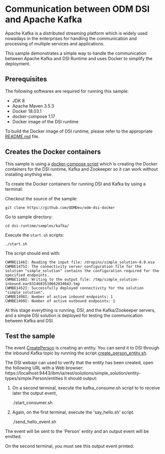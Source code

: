 # Communication between ODM DSI and Apache Kafka

Apache Kafka is a distributed streaming platform which is widely used nowadays
in the enterprises for handling the communication and processing of multiple
services and applications.

This sample demonstrates a simple way to handle the communication between
Apache Kafka and DSI Runtime and uses Docker to simplify the deployment.

## Prerequisites

The following softwares are required for running this sample:
- JDK 8
- Apache Maven 3.5.3
- Docker 18.03.1
- docker-compose 1.17
- Docker image of the DSI runtime

To build the Docker image of DSI runtime, please refer to the appropriate [README.md](../../../README.md) file.

## Creates the Docker containers

This sample is using a [docker-compose script](./docker-compose.yml) which
is creating the Docker containers for the DSI runtime, Kafka and Zookeeper so it
can work without installing anything else.

To create the Docker containers for running DSI and Kafka by using a terminal:

Checkout the source of the sample:
```
git clone https://github.com/ODMDev/odm-dsi-docker
```

Go to sample directory:
```
cd dsi-runtime/samples/kafka/
```

Execute the `start.sh` scripts:
```
./start.sh
```

The script should end with:

```
CWMBE1146I: Reading the input file: /dropins/simple_solution-0.0.esa
CWMBE1475I: The connectivity server configuration file for the solution "simple_solution" contains the configuration required for the specified endpoints.
CWMBE1148I: Writing to the output file: /tmp/simple_solution-inbound.ear8314683510662034043.tmp
CWMBE1452I: Successfully deployed connectivity for the solution "simple_solution".
CWMBE1498I: Number of active inbound endpoints: 1
CWMBE1499I: Number of active outbound endpoints: 1
```

At this stage everything is running, DSI, and the Kafka/Zookeeper servers, and a
simple DSI solution is deployed for testing the communication between Kafka and
DSI.

## Test the sample

The event [CreatePerson](kafka/src/main/resources/create_person.json) is creating an entity.
You can send it to DSI through the inbound Kafka topic by running the script [create_person_entity.sh](create_person_entity.sh).

The DSI webapi can used to verify that the entity has been created, open the following URL with
a Web browser: https://localhost:9443/ibm/ia/rest/solutions/simple_solution/entity-types/simple.Person/entities
It should output:

1. On a second terminal, execute the kafka_consume.sh script to to receive later the output event,

	./start_consumer.sh

2. Again, on the first terminal, execute the 'say_hello.sh' script.

	./send_hello_event.sh

The event will be sent to the 'Person' entity and an output event will be emitted.

On the second terminal, you must see this output event printed.
